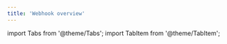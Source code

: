 ```yaml
---
title: 'Webhook overview'
---
```

import Tabs from '@theme/Tabs';
import TabItem from '@theme/TabItem';